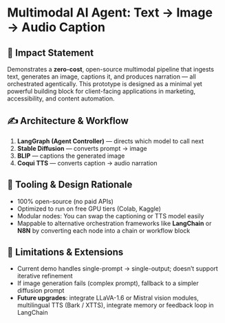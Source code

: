 # Multimodal AI Agent: Text → Image → Audio Caption

## 🚀 Impact Statement  
Demonstrates a **zero-cost**, open-source multimodal pipeline that ingests text, generates an image, captions it, and produces narration — all orchestrated agentically. This prototype is designed as a minimal yet powerful building block for client-facing applications in marketing, accessibility, and content automation.

## ✍️ Architecture & Workflow  
1. **LangGraph (Agent Controller)** — directs which model to call next  
2. **Stable Diffusion** — converts prompt → image  
3. **BLIP** — captions the generated image  
4. **Coqui TTS** — converts caption → audio narration  


## 🔧 Tooling & Design Rationale  
- 100% open-source (no paid APIs)  
- Optimized to run on free GPU tiers (Colab, Kaggle)  
- Modular nodes: You can swap the captioning or TTS model easily  
- Mappable to alternative orchestration frameworks like **LangChain** or **N8N** by converting each node into a chain or workflow block

## 🧩 Limitations & Extensions  
- Current demo handles single-prompt → single-output; doesn’t support iterative refinement  
- If image generation fails (complex prompt), fallback to a simpler diffusion prompt  
- **Future upgrades**: integrate LLaVA-1.6 or Mistral vision modules, multilingual TTS (Bark / XTTS), integrate memory or feedback loop in LangChain


